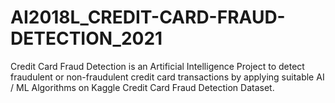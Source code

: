 # AI2018L_CREDIT-CARD-FRAUD-DETECTION_2021
Credit Card Fraud Detection is an Artificial Intelligence Project to detect fraudulent or non-fraudulent credit card transactions by applying suitable AI / ML Algorithms on Kaggle Credit Card Fraud Detection Dataset.
